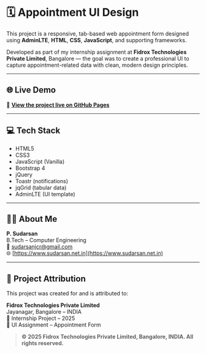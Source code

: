 
# 🗓️ Appointment UI Design

This project is a responsive, tab-based web appointment form designed using **AdminLTE**, **HTML**, **CSS**, **JavaScript**, and supporting frameworks.  

Developed as part of my internship assignment at **Fidrox Technologies Private Limited**, Bangalore — the goal was to create a professional UI to capture appointment-related data with clean, modern design principles.

---

## 🌐 Live Demo

🔗 **[View the project live on GitHub Pages](https://sudarsansda.github.io/appointment-ui-design/)**

---

## 💻 Tech Stack

- HTML5  
- CSS3  
- JavaScript (Vanilla)  
- Bootstrap 4  
- jQuery  
- Toastr (notifications)  
- jqGrid (tabular data)  
- AdminLTE (UI template)

---

## 👨‍💻 About Me

**P. Sudarsan**  
B.Tech – Computer Engineering  
📧 [sudarsanjcr@gmail.com](mailto:sudarsanjcr@gmail.com)  
🌐 [https://www.sudarsan.net.in](https://www.sudarsan.net.in)




---

## 🏢 Project Attribution

This project was created for and is attributed to:

**Fidrox Technologies Private Limited**  
Jayanagar, Bangalore – INDIA  
📅 Internship Project – 2025  
📝 UI Assignment – Appointment Form  

> **© 2025 Fidrox Technologies Private Limited, Bangalore, INDIA. All rights reserved.**
